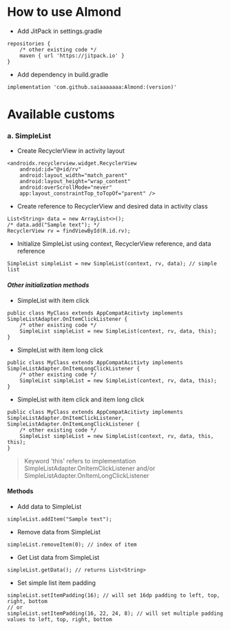 # How to use Almond
- Add JitPack in settings.gradle
```
repositories {
    /* other existing code */
    maven { url 'https://jitpack.io' }
}
```
- Add dependency in build.gradle
```
implementation 'com.github.saiaaaaaaa:Almond:(version)'
```
# Available customs
### a. SimpleList
- Create RecyclerView in activity layout
```
<androidx.recyclerview.widget.RecyclerView
    android:id="@+id/rv"
    android:layout_width="match_parent"
    android:layout_height="wrap_content"
    android:overScrollMode="never"
    app:layout_constraintTop_toTopOf="parent" />
```
- Create reference to RecyclerView and desired data in activity class
```
List<String> data = new ArrayList<>();
/* data.add("Sample text"); */
RecyclerView rv = findViewById(R.id.rv);
```
- Initialize SimpleList using context, RecyclerView reference, and data reference
```
SimpleList simpleList = new SimpleList(context, rv, data); // simple list
```
#### *Other initialization methods*
- SimpleList with item click
```
public class MyClass extends AppCompatAcitivty implements SimpleListAdapter.OnItemClickListener {
    /* other existing code */
    SimpleList simpleList = new SimpleList(context, rv, data, this);
}
```
- SimpleList with item long click
```
public class MyClass extends AppCompatAcitivty implements SimpleListAdapter.OnItemLongClickListener {
    /* other existing code */
    SimpleList simpleList = new SimpleList(context, rv, data, this);
}
```
- SimpleList with item click and item long click
```
public class MyClass extends AppCompatAcitivty implements SimpleListAdapter.OnItemClickListener, SimpleListAdapter.OnItemLongClickListener {
    /* other existing code */
    SimpleList simpleList = new SimpleList(context, rv, data, this, this);
}
```
> Keyword 'this' refers to implementation SimpleListAdapter.OnItemClickListener and/or SimpleListAdapter.OnItemLongClickListener
#### Methods
- Add data to SimpleList
```
simpleList.addItem("Sample text");
```
- Remove data from SimpleList
```
simpleList.removeItem(0); // index of item
```
- Get List<String> data from SimpleList
```
simpleList.getData(); // returns List<String>
```
- Set simple list item padding
```
simpleList.setItemPadding(16); // will set 16dp padding to left, top, right, bottom
// or
simpleList.setItemPadding(16, 22, 24, 8); // will set multiple padding values to left, top, right, bottom
```